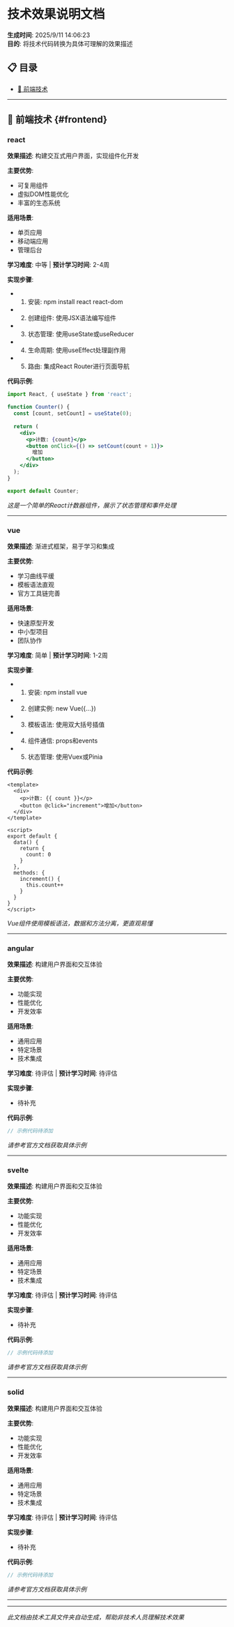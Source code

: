 # 技术效果说明文档

**生成时间**: 2025/9/11 14:06:23  
**目的**: 将技术代码转换为具体可理解的效果描述

## 📋 目录

- [🎨 前端技术](#frontend)

---

## 🎨 前端技术 {#frontend}

### react

**效果描述**: 构建交互式用户界面，实现组件化开发

**主要优势**:
- 可复用组件
- 虚拟DOM性能优化
- 丰富的生态系统

**适用场景**:
- 单页应用
- 移动端应用
- 管理后台

**学习难度**: 中等 | **预计学习时间**: 2-4周

**实现步骤**:
- 1. 安装: npm install react react-dom
- 2. 创建组件: 使用JSX语法编写组件
- 3. 状态管理: 使用useState或useReducer
- 4. 生命周期: 使用useEffect处理副作用
- 5. 路由: 集成React Router进行页面导航

**代码示例**:
```jsx
import React, { useState } from 'react';

function Counter() {
  const [count, setCount] = useState(0);
  
  return (
    <div>
      <p>计数: {count}</p>
      <button onClick={() => setCount(count + 1)}>
        增加
      </button>
    </div>
  );
}

export default Counter;
```

*这是一个简单的React计数器组件，展示了状态管理和事件处理*

---
### vue

**效果描述**: 渐进式框架，易于学习和集成

**主要优势**:
- 学习曲线平缓
- 模板语法直观
- 官方工具链完善

**适用场景**:
- 快速原型开发
- 中小型项目
- 团队协作

**学习难度**: 简单 | **预计学习时间**: 1-2周

**实现步骤**:
- 1. 安装: npm install vue
- 2. 创建实例: new Vue({...})
- 3. 模板语法: 使用双大括号插值
- 4. 组件通信: props和events
- 5. 状态管理: 使用Vuex或Pinia

**代码示例**:
```vue
<template>
  <div>
    <p>计数: {{ count }}</p>
    <button @click="increment">增加</button>
  </div>
</template>

<script>
export default {
  data() {
    return {
      count: 0
    }
  },
  methods: {
    increment() {
      this.count++
    }
  }
}
</script>
```

*Vue组件使用模板语法，数据和方法分离，更直观易懂*

---
### angular

**效果描述**: 构建用户界面和交互体验

**主要优势**:
- 功能实现
- 性能优化
- 开发效率

**适用场景**:
- 通用应用
- 特定场景
- 技术集成

**学习难度**: 待评估 | **预计学习时间**: 待评估

**实现步骤**:
- 待补充

**代码示例**:
```typescript
// 示例代码待添加
```

*请参考官方文档获取具体示例*

---
### svelte

**效果描述**: 构建用户界面和交互体验

**主要优势**:
- 功能实现
- 性能优化
- 开发效率

**适用场景**:
- 通用应用
- 特定场景
- 技术集成

**学习难度**: 待评估 | **预计学习时间**: 待评估

**实现步骤**:
- 待补充

**代码示例**:
```javascript
// 示例代码待添加
```

*请参考官方文档获取具体示例*

---
### solid

**效果描述**: 构建用户界面和交互体验

**主要优势**:
- 功能实现
- 性能优化
- 开发效率

**适用场景**:
- 通用应用
- 特定场景
- 技术集成

**学习难度**: 待评估 | **预计学习时间**: 待评估

**实现步骤**:
- 待补充

**代码示例**:
```javascript
// 示例代码待添加
```

*请参考官方文档获取具体示例*

---

---
*此文档由技术工具文件夹自动生成，帮助非技术人员理解技术效果*